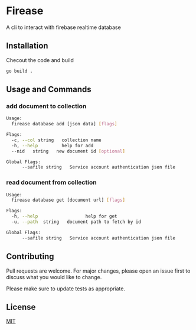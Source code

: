 # Firease

A cli to interact with firebase realtime database

## Installation

Checout the code and build

```bash
go build .
```

## Usage and Commands

### add document to collection
```bash
Usage:
  firease database add [json data] [flags]

Flags:
  -c, --col string   collection name
  -h, --help         help for add
  --nid   string   new document id [optional]

Global Flags:
      --safile string   Service account authentication json file

```
### read document from collection
```bash
Usage:
  firease database get [document url] [flags]

Flags:
  -h, --help                  help for get
  -u, --path  string   document path to fetch by id

Global Flags:
      --safile string   Service account authentication json file

```

## Contributing
Pull requests are welcome. For major changes, please open an issue first to discuss what you would like to change.

Please make sure to update tests as appropriate.

## License
[MIT](https://choosealicense.com/licenses/mit/)

